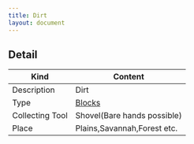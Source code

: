 ```yaml
---
title: Dirt
layout: document
---
```

## Detail

|Kind|Content|
|---|---|
|Description|Dirt|
|Type|[Blocks](Blocks)|
|Collecting Tool|Shovel(Bare hands possible)|
|Place|Plains,Savannah,Forest etc.|
